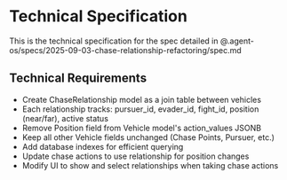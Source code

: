 # Technical Specification

This is the technical specification for the spec detailed in @.agent-os/specs/2025-09-03-chase-relationship-refactoring/spec.md

## Technical Requirements

- Create ChaseRelationship model as a join table between vehicles
- Each relationship tracks: pursuer_id, evader_id, fight_id, position (near/far), active status
- Remove Position field from Vehicle model's action_values JSONB
- Keep all other Vehicle fields unchanged (Chase Points, Pursuer, etc.)
- Add database indexes for efficient querying
- Update chase actions to use relationship for position changes
- Modify UI to show and select relationships when taking chase actions